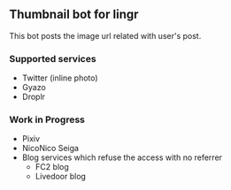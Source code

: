 
## Thumbnail bot for lingr

This bot posts the image url related with user's post.


### Supported services

- Twitter (inline photo)
- Gyazo
- Droplr

### Work in Progress

- Pixiv
- NicoNico Seiga
- Blog services which refuse the access with no referrer
  - FC2 blog
  - Livedoor blog
